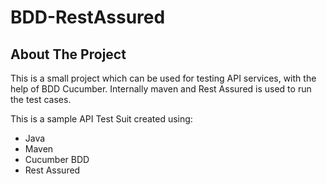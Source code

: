 # BDD-RestAssured

<!-- ABOUT THE PROJECT -->
## About The Project

This is a small project which can be used for testing API services, with the help of BDD Cucumber. Internally maven and Rest Assured is used to run the test cases.

This is a sample API  Test Suit created using:
* Java
* Maven
* Cucumber BDD
* Rest Assured


